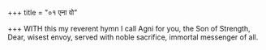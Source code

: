 +++
title = "०१ एना वो"

+++
WITH this my reverent hymn I call Agni for you, the Son of Strength,  
     Dear, wisest envoy, served with noble sacrifice, immortal messenger of all.